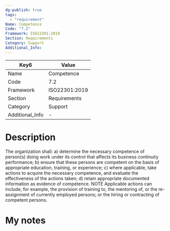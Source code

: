 ```yaml
---
dg-publish: true
tags:
  - "requirement"
Name: Competence
Code: "7.2"
Framework: ISO22301:2019
Section: Requirements
Category: Support
Additional_Info: 
---
```


<div><table class="dataview table-view-table"><thead class="table-view-thead"><tr class="table-view-tr-header"><th class="table-view-th"><span>Key</span><span class="dataview small-text">6</span></th><th class="table-view-th"><span>Value</span></th></tr></thead><tbody class="table-view-tbody"><tr><td><span>Name</span></td><td><span>Competence</span></td></tr><tr><td><span>Code</span></td><td><span>7.2</span></td></tr><tr><td><span>Framework</span></td><td><span>ISO22301:2019</span></td></tr><tr><td><span>Section</span></td><td><span>Requirements</span></td></tr><tr><td><span>Category</span></td><td><span>Support</span></td></tr><tr><td><span>Additional_Info</span></td><td><span>-</span></td></tr></tbody></table></div>

# Description

The organization shall: a) determine the necessary competence of person(s) doing work under its control that affects its business continuity performance; b) ensure that these persons are competent on the basis of appropriate education, training, or experience; c) where applicable, take actions to acquire the necessary competence, and evaluate the effectiveness of the actions taken; d) retain appropriate documented information as evidence of competence.  NOTE Applicable actions can include, for example, the provision of training to, the mentoring of, or the re- assignment of currently employed persons; or the hiring or contracting of competent persons.

# My notes
